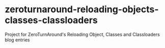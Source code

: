 zeroturnaround-reloading-objects-classes-classloaders
=====================================================

Project for ZeroTurnAround's Reloading Object, Classes and Classloaders blog entries